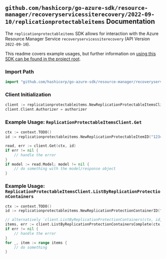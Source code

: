 
## `github.com/hashicorp/go-azure-sdk/resource-manager/recoveryservicessiterecovery/2022-09-10/replicationprotectableitems` Documentation

The `replicationprotectableitems` SDK allows for interaction with the Azure Resource Manager Service `recoveryservicessiterecovery` (API Version `2022-09-10`).

This readme covers example usages, but further information on [using this SDK can be found in the project root](https://github.com/hashicorp/go-azure-sdk/tree/main/docs).

### Import Path

```go
import "github.com/hashicorp/go-azure-sdk/resource-manager/recoveryservicessiterecovery/2022-09-10/replicationprotectableitems"
```


### Client Initialization

```go
client := replicationprotectableitems.NewReplicationProtectableItemsClientWithBaseURI("https://management.azure.com")
client.Client.Authorizer = authorizer
```


### Example Usage: `ReplicationProtectableItemsClient.Get`

```go
ctx := context.TODO()
id := replicationprotectableitems.NewReplicationProtectableItemID("12345678-1234-9876-4563-123456789012", "example-resource-group", "resourceValue", "fabricValue", "protectionContainerValue", "protectableItemValue")

read, err := client.Get(ctx, id)
if err != nil {
	// handle the error
}
if model := read.Model; model != nil {
	// do something with the model/response object
}
```


### Example Usage: `ReplicationProtectableItemsClient.ListByReplicationProtectionContainers`

```go
ctx := context.TODO()
id := replicationprotectableitems.NewReplicationProtectionContainerID("12345678-1234-9876-4563-123456789012", "example-resource-group", "resourceValue", "fabricValue", "protectionContainerValue")

// alternatively `client.ListByReplicationProtectionContainers(ctx, id, replicationprotectableitems.DefaultListByReplicationProtectionContainersOperationOptions())` can be used to do batched pagination
items, err := client.ListByReplicationProtectionContainersComplete(ctx, id, replicationprotectableitems.DefaultListByReplicationProtectionContainersOperationOptions())
if err != nil {
	// handle the error
}
for _, item := range items {
	// do something
}
```
